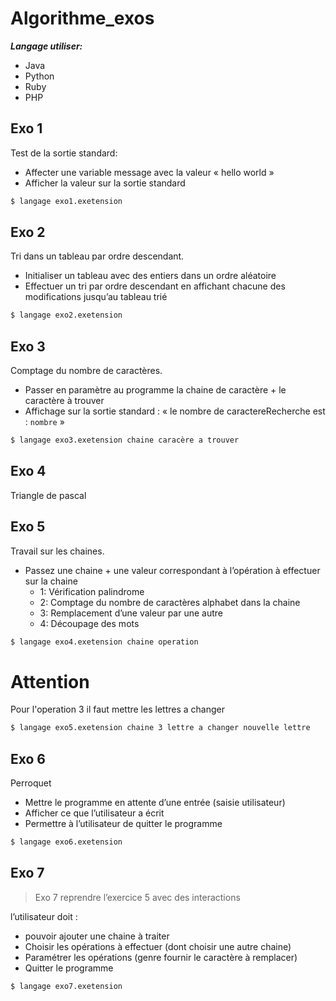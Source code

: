 # Algorithme_exos
***Langage utiliser:***
- Java
- Python
- Ruby
- PHP

## Exo 1
Test de la sortie standard:
- Affecter une variable message avec la valeur « hello world »
- Afficher la valeur sur la sortie standard

```sh
$ langage exo1.exetension
```
## Exo 2
Tri dans un tableau par ordre descendant.
- Initialiser un tableau avec des entiers dans un ordre aléatoire
- Effectuer un tri par ordre descendant en affichant chacune des modifications jusqu’au tableau trié
```sh
$ langage exo2.exetension
```
## Exo 3
Comptage du nombre de caractères.
- Passer en paramètre au programme la chaine de caractère + le caractère à trouver
- Affichage sur la sortie standard : « le nombre de caractereRecherche est : `nombre` »
```sh
$ langage exo3.exetension chaine caracère a trouver
```
## Exo 4
Triangle de pascal
## Exo 5
Travail sur les chaines.
- Passez une chaine + une valeur correspondant à l’opération à effectuer sur la chaine
    - 1: Vérification palindrome
    - 2: Comptage du nombre de caractères alphabet dans la chaine
    - 3: Remplacement d’une valeur par une autre
    - 4: Découpage des mots
```sh
$ langage exo4.exetension chaine operation
```
# Attention
Pour l'operation 3 il faut mettre les lettres a changer
```sh
$ langage exo5.exetension chaine 3 lettre a changer nouvelle lettre
```
## Exo 6
Perroquet
- Mettre le programme en attente d’une entrée (saisie utilisateur)
- Afficher ce que l’utilisateur a écrit
- Permettre à l’utilisateur de quitter le programme
```sh
$ langage exo6.exetension
```
## Exo 7

> Exo 7 reprendre l’exercice 5 avec des interactions

l’utilisateur doit :
- pouvoir ajouter une chaine à traiter
- Choisir les opérations à effectuer (dont choisir une autre chaine)
- Paramétrer les opérations (genre fournir le caractère à remplacer)
- Quitter le programme
```sh
$ langage exo7.exetension
```
